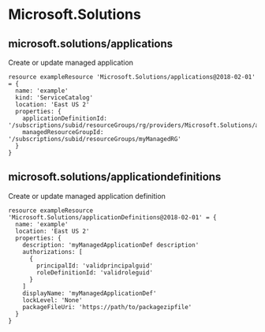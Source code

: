 # Microsoft.Solutions

## microsoft.solutions/applications

Create or update managed application
```bicep
resource exampleResource 'Microsoft.Solutions/applications@2018-02-01' = {
  name: 'example'
  kind: 'ServiceCatalog'
  location: 'East US 2'
  properties: {
    applicationDefinitionId: '/subscriptions/subid/resourceGroups/rg/providers/Microsoft.Solutions/applicationDefinitions/myAppDef'
    managedResourceGroupId: '/subscriptions/subid/resourceGroups/myManagedRG'
  }
}
```

## microsoft.solutions/applicationdefinitions

Create or update managed application definition
```bicep
resource exampleResource 'Microsoft.Solutions/applicationDefinitions@2018-02-01' = {
  name: 'example'
  location: 'East US 2'
  properties: {
    description: 'myManagedApplicationDef description'
    authorizations: [
      {
        principalId: 'validprincipalguid'
        roleDefinitionId: 'validroleguid'
      }
    ]
    displayName: 'myManagedApplicationDef'
    lockLevel: 'None'
    packageFileUri: 'https://path/to/packagezipfile'
  }
}
```
